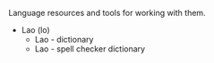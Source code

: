 Language resources and tools for working with them.

* Lao (lo)
  * Lao - dictionary
  * Lao - spell checker dictionary

